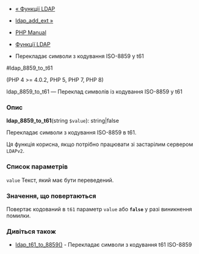- [« Функції LDAP](ref.ldap.md)
- [ldap_add_ext »](function.ldap-add-ext.md)

- [PHP Manual](index.md)
- [Функції LDAP](ref.ldap.md)
- Перекладає символи з кодування ISO-8859 у t61

#ldap_8859_to_t61

(PHP 4 \>= 4.0.2, PHP 5, PHP 7, PHP 8)

ldap_8859_to_t61 — Переклад символів із кодування ISO-8859 у t61

### Опис

**ldap_8859_to_t61**(string `$value`): string\|false

Перекладає символи з кодування ISO-8859 в t61.

Ця функція корисна, якщо потрібно працювати зі застарілим сервером
`LDAPv2`.

### Список параметрів

`value`
Текст, який має бути переведений.

### Значення, що повертаються

Повертає кодований в `t61` параметр `value` або **`false`**
у разі виникнення помилки.

### Дивіться також

- [ldap_t61_to_8859()](function.ldap-t61-to-8859.md) - Перекладає
символи з кодування t61 ISO-8859
